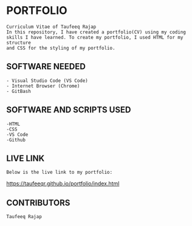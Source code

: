 # PORTFOLIO

```
Curriculum Vitae of Taufeeq Rajap
In this repository, I have created a portfolio(CV) using my coding 
skills I have learned. To create my portfolio, I used HTML for my structure 
and CSS for the styling of my portfolio.  

```

## SOFTWARE NEEDED

```
- Visual Studio Code (VS Code)
- Internet Browser (Chrome)
- GitBash
```

## SOFTWARE AND SCRIPTS USED
```
-HTML
-CSS
-VS Code
-Github
```

## LIVE LINK

```
Below is the live link to my portfolio:
```
https://taufeeqr.github.io/portfolio/index.html

## CONTRIBUTORS

```
Taufeeq Rajap
```
